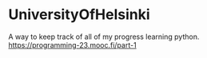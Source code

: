 # UniversityOfHelsinki
A way to keep track of all of my progress learning python. 
https://programming-23.mooc.fi/part-1
